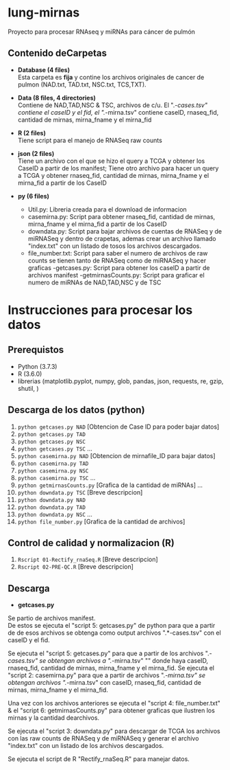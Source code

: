 # lung-mirnas
Proyecto para procesar RNAseq y miRNAs para cáncer de pulmón

## Contenido deCarpetas

- **Database (4 files)**    
   Esta carpeta es **fija** y contine los archivos originales de cancer de pulmon 
   (NAD.txt, TAD.txt, NSC.txt, TCS,TXT).

- **Data (8 files, 4 directories)**  
   Contiene de NAD,TAD,NSC & TSC,  archivos de c/u. El ".*-cases.tsv" contiene el caseID y el fid, el ".*-mirna.tsv" contiene caseID, rnaseq_fid, cantidad de mirnas, mirna_fname y el mirna_fid

- **R (2 files)**  
   Tiene script para el manejo de RNASeq raw counts

- **json (2 files)**  
   Tiene un archivo con el que se hizo el query a TCGA y obtener los CaseID a partir de los manifest;  Tiene otro archivo para hacer un query a TCGA y obtener rnaseq_fid, cantidad de mirnas, mirna_fname y el mirna_fid a partir de los CaseID

- **py (6 files)**  
   - Util.py: Libreria creada para el download de informacion
   - casemirna.py: Script para obtener rnaseq_fid, cantidad de mirnas, mirna_fname y el mirna_fid a partir de los CaseID
   - downdata.py: Script para bajar archivos de cuentas de RNASeq y de miRNASeq y dentro de crapetas, ademas crear un archivo llamado "index.txt" con un listado de tosos los archivos descargados.   
   - file_number.txt: Script para saber el numero de archivos de raw counts se tienen tanto de RNASeq como de miRNASeq y hacer graficas
   -getcases.py: Script para obtener los caseID a partir de archivos manifest
   -getmirnasCounts.py: Script para graficar el numero de miRNAs de NAD,TAD,NSC y de TSC

# Instrucciones para procesar los datos

## Prerequistos
 - Python (3.7.3)
 - R (3.6.0)
 - librerias (matplotlib.pyplot, numpy, glob, pandas, json, requests, re, gzip, shutil, )

## Descarga de los datos (python)
   1. `python getcases.py NAD` [Obtencion de Case ID para poder bajar datos]
   2. `python getcases.py TAD`
   3. `python getcases.py NSC`
   4. `python getcases.py TSC`
   ...
   5. `python casemirna.py NAD` [Obtencion de mirnafile_ID para bajar datos]
   6. `python casemirna.py TAD`
   7. `python casemirna.py NSC`
   8. `python casemirna.py TSC`
   ...
   9. `python getmirnasCounts.py` [Grafica de la cantidad de miRNAs]
   ...
   10. `python downdata.py TSC` [Breve descripcion]
   11. `python downdata.py NAD`
   12. `python downdata.py TAD`
   13. `python downdata.py NSC`
   ...
   13. `python file_number.py` [Grafica de la cantidad de archivos]
   

## Control de calidad y normalizacion (R)
   1. `Rscript 01-Rectify_rnaSeq.R` [Breve descripcion]
   2. `Rscript 02-PRE-QC.R` [Breve descripcion]

## Descarga
 
 - __getcases.py__
 
 
Se partio de archivos manifest.   
De estos se ejecuta el "script 5: getcases.py" de python para que a partir de de esos archivos se obtenga como output archivos ".*-cases.tsv" con el caseID y el fid.

Se ejecuta el "script 5: getcases.py" para que a partir de los archivos ".*-cases.tsv" se obtengan archivos a ".*-mirna.tsv" "" donde haya caseID, rnaseq_fid, cantidad de mirnas, mirna_fname y el mirna_fid.
Se ejecuta el "script 2: casemirna.py" para que a partir de archivos ".*-mirna.tsv" se obtengan archivos ".*-mirna.tsv" con caseID, rnaseq_fid, cantidad de mirnas, mirna_fname y el mirna_fid. 

Una vez con los archivos anteriores se ejecuta el "script 4: file_number.txt" & el "script 6: getmirnasCounts.py" para obtener graficas que ilustren los mirnas y la cantidad dearchivos.

Se ejecuta el "script 3: downdata.py" para descargar de TCGA los archivos con las raw counts de RNASeq y de miRNASeq y generar el archivo "index.txt" con un listado de los archivos descargados.

Se ejecuta el script de R "Rectify_rnaSeq.R" para manejar datos.

